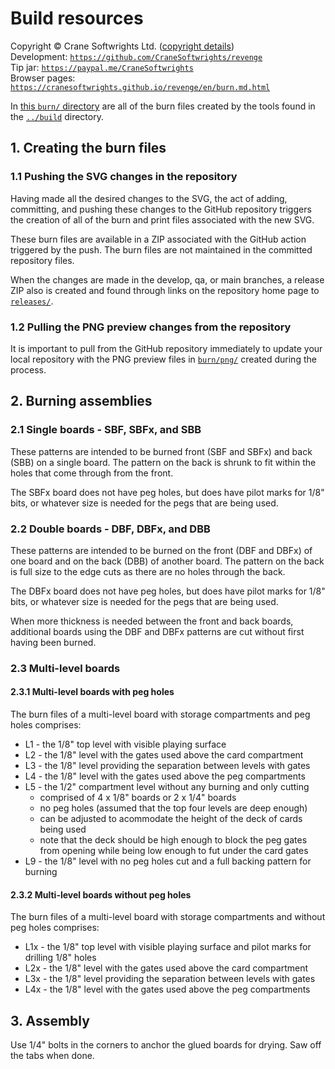 # Build resources

Copyright © Crane Softwrights Ltd. ([copyright details](../LICENSE))  
Development: [`https://github.com/CraneSoftwrights/revenge`](https://github.com/CraneSoftwrights/revenge)  
Tip jar: [`https://paypal.me/CraneSoftwrights`](https://paypal.me/CraneSoftwrights)  
Browser pages: [`https://cranesoftwrights.github.io/revenge/en/burn.md.html`](https://cranesoftwrights.github.io/revenge/en/burn.md.html)  

In [this `burn/` directory](../burn) are all of the burn files created by the tools found in the [`../build`](build.md) directory.

## 1. Creating the burn files

### 1.1 Pushing the SVG changes in the repository

Having made all the desired changes to the SVG, the act of adding, committing, and pushing these changes to the GitHub repository triggers the creation of all of the burn and print files associated with the new SVG.

These burn files are available in a ZIP associated with the GitHub action triggered by the push. The burn files are not maintained in the committed repository files.

When the changes are made in the develop, qa, or main branches, a release ZIP also is created and found through links on the repository home page to [`releases/`](../releases).

### 1.2 Pulling the PNG preview changes from the repository

It is important to pull from the GitHub repository immediately to update your local repository with the PNG preview files in [`burn/png/`](../burn/png) created during the process.

## 2. Burning assemblies

### 2.1 Single boards - SBF, SBFx, and SBB

These patterns are intended to be burned front (SBF and SBFx) and back (SBB) on a single board. The pattern on the back is shrunk to fit within the holes that come through from the front.

The SBFx board does not have peg holes, but does have pilot marks for 1/8" bits, or whatever size is needed for the pegs that are being used.

### 2.2 Double boards - DBF, DBFx, and DBB 

These patterns are intended to be burned on the front (DBF and DBFx) of one board and on the back (DBB) of another board. The pattern on the back is full size to the edge cuts as there are no holes through the back.

The DBFx board does not have peg holes, but does have pilot marks for 1/8" bits, or whatever size is needed for the pegs that are being used.

When more thickness is needed between the front and back boards, additional boards using the DBF and DBFx patterns are cut without first having been burned.

### 2.3 Multi-level boards

#### 2.3.1 Multi-level boards with peg holes

The burn files of a multi-level board with storage compartments and peg holes comprises:

- L1 - the 1/8" top level with visible playing surface
- L2 - the 1/8" level with the gates used above the card compartment
- L3 - the 1/8" level providing the separation between levels with gates
- L4 - the 1/8" level with the gates used above the peg compartments
- L5 - the 1/2" compartment level without any burning and only cutting
  - comprised of 4 x 1/8" boards or 2 x 1/4" boards
  - no peg holes (assumed that the top four levels are deep enough)
  - can be adjusted to acommodate the height of the deck of cards being used
  - note that the deck should be high enough to block the peg gates from opening while being low enough to fut under the card gates
- L9 - the 1/8" level with no peg holes cut and a full backing pattern for burning

#### 2.3.2 Multi-level boards without peg holes

The burn files of a multi-level board with storage compartments and without peg holes comprises:

- L1x - the 1/8" top level with visible playing surface and pilot marks for drilling 1/8" holes
- L2x - the 1/8" level with the gates used above the card compartment
- L3x - the 1/8" level providing the separation between levels with gates
- L4x - the 1/8" level with the gates used above the peg compartments

## 3. Assembly

Use 1/4" bolts in the corners to anchor the glued boards for drying. Saw off the tabs when done.
